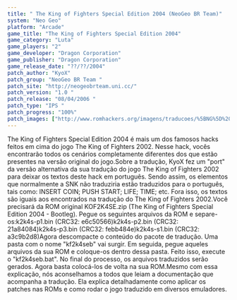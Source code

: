 ```yaml
---
title: " The King of Fighters Special Edition 2004 (NeoGeo BR Team)"
system: "Neo Geo"
platform: "Arcade"
game_title: "The King of Fighters Special Edition 2004"
game_category: "Luta"
game_players: "2"
game_developer: "Dragon Corporation"
game_publisher: "Dragon Corporation"
game_release_date: "??/??/2004"
patch_author: "KyoX"
patch_group: "NeoGeo BR Team "
patch_site: "http://neogeobrteam.uni.cc/"
patch_version: "1.0 "
patch_release: "08/04/2006 "
patch_type: "IPS "
patch_progress: "100%"
patch_images: ["http://www.romhackers.org/imagens/traducoes/%5BNG%5D%20The%20King%20of%20Fighters%20Special%20Edition%202004%20-%20NGBRT%20-%20Logo.gif","http://www.romhackers.org/imagens/traducoes/%5BNG%5D%20The%20King%20of%20Fighters%20Special%20Edition%202004%20-%20NGBRT%20-%201.png","http://www.romhackers.org/imagens/traducoes/%5BNG%5D%20The%20King%20of%20Fighters%20Special%20Edition%202004%20-%20NGBRT%20-%202.png"]
---
```

The King of Fighters Special Edition 2004 é mais um dos famosos hacks feitos em cima do jogo The King of Fighters 2002. Nesse hack, vocês encontrarão todos os cenários completamente diferentes dos que estão presentes na versão original do jogo.Sobre a tradução, KyoX fez um "port" da versão alternativa da sua tradução do jogo The King of Fighters 2002 para deixar os textos deste hack em português. Sendo assim, os elementos que normalmente a SNK não traduziria estão traduzidos para o português, tais como: INSERT COIN; PUSH START; LIFE; TIME; etc. Fora isso, os textos são iguais aos encontrados na tradução do The King of Fighters 2002.Você precisará da ROM original KOF2K4SE.zip (The King of Fighters Special Edition 2004 - Bootleg). Pegue os seguintes arquivos da ROM e separe-os:k2k4s-p1.bin (CRC32: e6c50566)k2k4s-p2.bin (CRC32: 21a84084)k2k4s-p3.bin (CRC32: febb484e)k2k4s-s1.bin (CRC32: a3c9b2d8)Agora descompacte o conteúdo do pacote de tradução. Uma pasta com o nome "kf2k4seb" vai surgir. Em seguida, pegue aqueles arquivos da sua ROM e coloque-os dentro dessa pasta. Feito isso, execute o "kf2k4seb.bat". No final do processo, os arquivos traduzidos serão gerados. Agora basta colocá-los de volta na sua ROM.Mesmo com essa explicação, nós aconselhamos a todos que leiam a documentação que acompanha a tradução. Ela explica detalhadamente como aplicar os patches nas ROMs e como rodar o jogo traduzido em diversos emuladores.